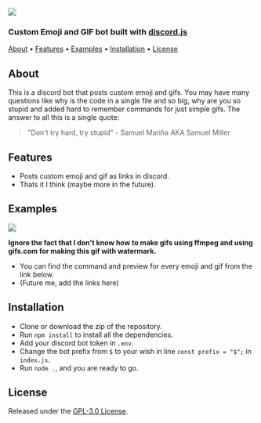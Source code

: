 <img src="https://raw.githubusercontent.com/WitherCubes/Emojam/master/assets/logo.png"></img>
<h3>Custom Emoji and GIF bot built with <a href=https://github.com/discordjs/discord.js>discord.js</a></h3>

<p>
  <a href="#about">About</a>
  •
  <a href="#features">Features</a>
  •
  <a href="#examples">Examples</a>
  •
  <a href="#installation">Installation</a>
  •
  <a href="#license">License</a>
</p>

<h2 id="about">About</h2>
<p>This is a discord bot that posts custom emoji and gifs. You may have many questions like why is the code in a single file and so big, why are you so stupid and added hard to remember commands for just simple gifs. The answer to all this is a single quote:<p>

> "Don't try hard, try stupid" - Samuel Mariña AKA Samuel Miller

<h2 id="features">Features</h2>

- Posts custom emoji and gif as links in discord.
- Thats it I think (maybe more in the future).

<h2 id="examples">Examples</h2>
<img src="https://raw.githubusercontent.com/WitherCubes/Emojam/master/assets/example.gif"></img>

**Ignore the fact that I don't know how to make gifs using ffmpeg and using gifs.com for making this gif with watermark.** 

- You can find the command and preview for every emoji and gif from the link below.
- (Future me, add the links here)

<h2 id="installation">Installation</h2>

- Clone or download the zip of the repository.
- Run ```npm install``` to install all the dependencies.
- Add your discord bot token in ```.env```.
- Change the bot prefix from ```$``` to your wish in line ```const prefix = "$";``` in ```index.js```.
- Run ```node .```, and you are ready to go.

<h2 id="#license">License</h2>

Released under the [GPL-3.0 License](https://github.com/WitherCubes/Emojam/blob/master/LICENSE).
